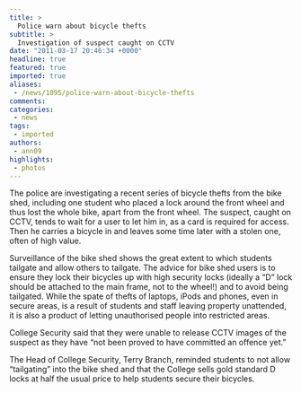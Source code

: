 ```yaml
---
title: >
  Police warn about bicycle thefts
subtitle: >
  Investigation of suspect caught on CCTV
date: "2011-03-17 20:46:34 +0000"
headline: true
featured: true
imported: true
aliases:
 - /news/1095/police-warn-about-bicycle-thefts
comments:
categories:
 - news
tags:
 - imported
authors:
 - ann09
highlights:
 - photos
---
```


The police are investigating a recent series of bicycle thefts from the bike shed, including one student who placed a lock around the front wheel and thus lost the whole bike, apart from the front wheel. The suspect, caught on CCTV, tends to wait for a user to let him in, as a card is required for access. Then he carries a bicycle in and leaves some time later with a stolen one, often of high value.

Surveillance of the bike shed shows the great extent to which students tailgate and allow others to tailgate. The advice for bike shed users is to ensure they lock their bicycles up with high security locks (ideally a “D” lock should be attached to the main frame, not to the wheel!) and to avoid being tailgated. While the spate of thefts of laptops, iPods and phones, even in secure areas, is a result of students and staff leaving property unattended, it is also a product of letting unauthorised people into restricted areas.

College Security said that they were unable to release CCTV images of the suspect as they have “not been proved to have committed an offence yet.”

The Head of College Security, Terry Branch, reminded students to not allow “tailgating” into the bike shed and that the College sells gold standard D locks at half the usual price to help students secure their bicycles.
